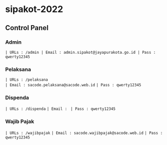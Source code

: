 # sipakot-2022

## Control Panel

### Admin
`| URLs : /admin
| Email : admin.sipakot@jayapurakota.go.id
| Pass : qwerty12345`

### Pelaksana
`| URLs : /pelaksana` <br>
`| Email : sacode.pelaksana@sacode.web.id`
`| Pass : qwerty12345`

### Dispenda
`| URLs : /dispenda`
`| Email : `
`| Pass : qwerty12345`

### Wajib Pajak
`| URLs : /wajibpajak`
`| Email : sacode.wajibpajak@sacode.web.id`
`| Pass : qwerty12345`